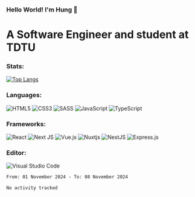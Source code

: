 ### Hello World! I'm Hung :wave:

# A Software Engineer and student at TDTU

### Stats:
[![Top Langs](https://github-readme-stats.vercel.app/api/top-langs/?username=PhamTriHung)](https://github.com/anuraghazra/github-readme-stats)

### Languages:
![HTML5](https://img.shields.io/badge/html5-%23E34F26.svg?style=for-the-badge&logo=html5&logoColor=%23E34F26&color=white)
![CSS3](https://img.shields.io/badge/css3-%231572B6.svg?style=for-the-badge&logo=css3&logoColor=%231572B6&color=white)
![SASS](https://img.shields.io/badge/SASS-hotpink.svg?style=for-the-badge&logo=SASS&logoColor=hotpink&color=white)
![JavaScript](https://img.shields.io/badge/javascript-%23323330.svg?style=for-the-badge&logo=javascript&color=white)
![TypeScript](https://img.shields.io/badge/typescript-%23007ACC.svg?style=for-the-badge&logo=typescript&logoColor=%23007ACC&color=white)


### Frameworks:
![React](https://img.shields.io/badge/react-%2320232a.svg?style=for-the-badge&logo=react&logoColor=%%2361DAFB&color=white)
![Next JS](https://img.shields.io/badge/Next-black?style=for-the-badge&logo=next.js&logoColor=black&color=white)
![Vue.js](https://img.shields.io/badge/vuejs-%2335495e.svg?style=for-the-badge&logo=vuedotjs&logoColor=%234FC08D&color=white)
![Nuxtjs](https://img.shields.io/badge/Nuxt-002E3B?style=for-the-badge&logo=nuxtdotjs&color=white&logoColor=#00DC82)
![NestJS](https://img.shields.io/badge/nestjs-%23E0234E.svg?style=for-the-badge&logo=nestjs&logoColor=%23E0234E&color=white)
![Express.js](https://img.shields.io/badge/express.js-%23404d59.svg?style=for-the-badge&logo=express&logoColor=%23404d59&color=white)

### Editor:
![Visual Studio Code](https://img.shields.io/badge/Visual%20Studio%20Code-0078d7.svg?style=for-the-badge&logo=visual-studio-code&color=white&logoColor=0078d7)


<!--START_SECTION:waka-->

```txt
From: 01 November 2024 - To: 08 November 2024

No activity tracked
```

<!--END_SECTION:waka-->
